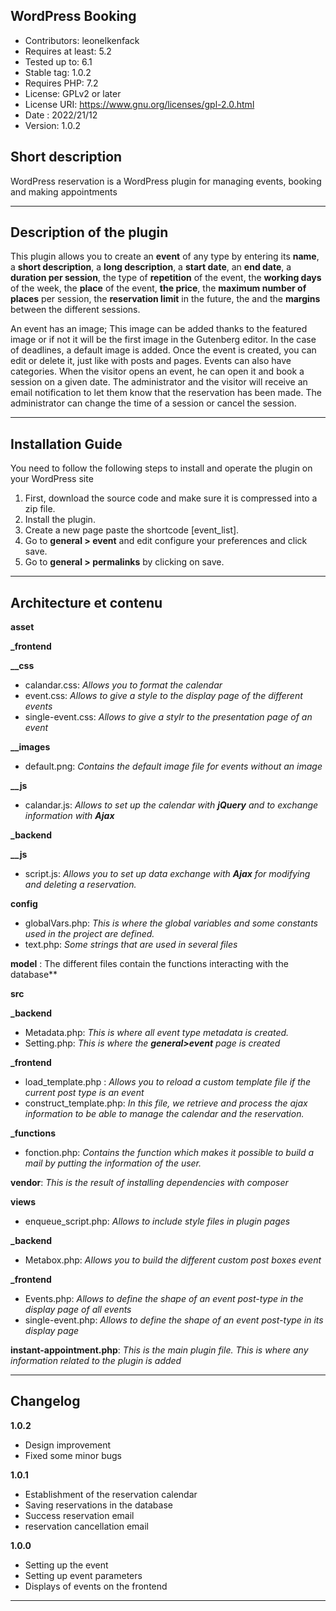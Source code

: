 ## WordPress Booking

* Contributors: leonelkenfack
* Requires at least: 5.2
* Tested up to: 6.1
* Stable tag: 1.0.2
* Requires PHP: 7.2
* License: GPLv2 or later
* License URI: https://www.gnu.org/licenses/gpl-2.0.html
* Date : 2022/21/12
* Version: 1.0.2

## Short description

WordPress reservation is a WordPress plugin for managing events, booking and making appointments

---

## Description of the plugin

This plugin allows you to create an **event** of any type by entering its **name**, a **short description**, a **long description**, a **start date**, an **end date**, a **duration per session**, the type of **repetition** of the event, the **working days** of the week, the **place** of the event, **the price**, the **maximum number of places** per session, the **reservation limit** in the future, the and the **margins** between the different sessions.

An event has an image; This image can be added thanks to the featured image or if not it will be the first image in the Gutenberg editor. In the case of deadlines, a default image is added.
Once the event is created, you can edit or delete it, just like with posts and pages. Events can also have categories.
When the visitor opens an event, he can open it and book a session on a given date. The administrator and the visitor will receive an email notification to let them know that the reservation has been made.
The administrator can change the time of a session or cancel the session.

---

## Installation Guide

You need to follow the following steps to install and operate the plugin on your WordPress site

1. First, download the source code and make sure it is compressed into a zip file.
2. Install the plugin.
3. Create a new page paste the shortcode [event_list].
4. Go to **general > event** and edit configure your preferences and click save.
5. Go to **general > permalinks** by clicking on save.

---

## Architecture et contenu

**asset**

**_frontend**

**__css**

* calandar.css: *Allows you to format the calendar*
* event.css: *Allows to give a style to the display page of the different events*
* single-event.css: *Allows to give a stylr to the presentation page of an event*

**__images**

* default.png: *Contains the default image file for events without an image*

**__js**

* calandar.js: *Allows to set up the calendar with **jQuery** and to exchange information with **Ajax***

**_backend**

**__js**

* script.js: *Allows you to set up data exchange with **Ajax** for modifying and deleting a reservation.* 

**config**

* globalVars.php: *This is where the global variables and some constants used in the project are defined.*
* text.php: *Some strings that are used in several files*

**model** : The different files contain the functions interacting with the database**

**src**

**_backend**

* Metadata.php: *This is where all event type metadata is created.*
* Setting.php: *This is where the **general>event** page is created*

**_frontend**

* load_template.php : *Allows you to reload a custom template file if the current post type is an event*
* construct_template.php: *In this file, we retrieve and process the ajax information to be able to manage the calendar and the reservation.*

**_functions**

* fonction.php: *Contains the function which makes it possible to build a mail by putting the information of the user.*

**vendor**: *This is the result of installing dependencies with composer*

**views**

* enqueue_script.php: *Allows to include style files in plugin pages*

**_backend**

* Metabox.php: *Allows you to build the different custom post boxes event*

**_frontend**

* Events.php: *Allows to define the shape of an event post-type in the display page of all events*
* single-event.php: *Allows to define the shape of an event post-type in its display page*

**instant-appointment.php**: *This is the main plugin file. This is where any information related to the plugin is added*

---

## Changelog

**1.0.2**
* Design improvement
* Fixed some minor bugs

**1.0.1**
* Establishment of the reservation calendar
* Saving reservations in the database
* Success reservation email
* reservation cancellation email

**1.0.0**
* Setting up the event
* Setting up event parameters
* Displays of events on the frontend

---
